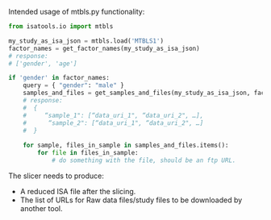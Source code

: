 Intended usage of mtbls.py functionality:

```python
from isatools.io import mtbls

my_study_as_isa_json = mtbls.load('MTBLS1')
factor_names = get_factor_names(my_study_as_isa_json)
# response:
# ['gender', 'age']

if 'gender' in factor_names:
    query = { "gender": "male" }
    samples_and_files = get_samples_and_files(my_study_as_isa_json, factor_query=query)
    # response:
    #  {
    #     “sample_1": [“data_uri_1", “data_uri_2", …],
    #      “sample_2": [“data_uri_1", “data_uri_2", …]
    #  }
    
    for sample, files_in_sample in samples_and_files.items():
        for file in files_in_sample:
            # do something with the file, should be an ftp URL.
```
The slicer needs to produce:

- A reduced ISA file after the slicing.
- The list of URLs for Raw data files/study files to be downloaded by another tool.
